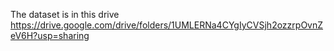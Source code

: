 The dataset is in this drive https://drive.google.com/drive/folders/1UMLERNa4CYgIyCVSjh2ozzrpOvnZeV6H?usp=sharing
